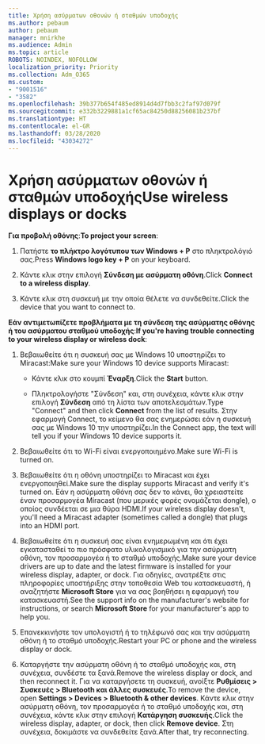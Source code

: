 ```yaml
---
title: Χρήση ασύρματων οθονών ή σταθμών υποδοχής
ms.author: pebaum
author: pebaum
manager: mnirkhe
ms.audience: Admin
ms.topic: article
ROBOTS: NOINDEX, NOFOLLOW
localization_priority: Priority
ms.collection: Adm_O365
ms.custom:
- "9001516"
- "3582"
ms.openlocfilehash: 39b377b654f485ed8914d4d7fbb3c2faf97d079f
ms.sourcegitcommit: e332b3229881a1cf65ac84250d88256081b237bf
ms.translationtype: HT
ms.contentlocale: el-GR
ms.lasthandoff: 03/28/2020
ms.locfileid: "43034272"
---
```

# <a name="use-wireless-displays-or-docks"></a><span data-ttu-id="e4a04-102">Χρήση ασύρματων οθονών ή σταθμών υποδοχής</span><span class="sxs-lookup"><span data-stu-id="e4a04-102">Use wireless displays or docks</span></span>

<span data-ttu-id="e4a04-103">**Για προβολή οθόνης**:</span><span class="sxs-lookup"><span data-stu-id="e4a04-103">**To project your screen**:</span></span>

1. <span data-ttu-id="e4a04-104">Πατήστε **το πλήκτρο λογότυπου των Windows + P** στο πληκτρολόγιό σας.</span><span class="sxs-lookup"><span data-stu-id="e4a04-104">Press **Windows logo key + P** on your keyboard.</span></span>

2. <span data-ttu-id="e4a04-105">Κάντε κλικ στην επιλογή **Σύνδεση με ασύρματη οθόνη**.</span><span class="sxs-lookup"><span data-stu-id="e4a04-105">Click **Connect to a wireless display**.</span></span>

3. <span data-ttu-id="e4a04-106">Κάντε κλικ στη συσκευή με την οποία θέλετε να συνδεθείτε.</span><span class="sxs-lookup"><span data-stu-id="e4a04-106">Click the device that you want to connect to.</span></span>

<span data-ttu-id="e4a04-107">**Εάν αντιμετωπίζετε προβλήματα με τη σύνδεση της ασύρματης οθόνης ή του ασύρματου σταθμού υποδοχής**:</span><span class="sxs-lookup"><span data-stu-id="e4a04-107">**If you're having trouble connecting to your wireless display or wireless dock**:</span></span>

1. <span data-ttu-id="e4a04-108">Βεβαιωθείτε ότι η συσκευή σας με Windows 10 υποστηρίζει το Miracast:</span><span class="sxs-lookup"><span data-stu-id="e4a04-108">Make sure your Windows 10 device supports Miracast:</span></span> 

    - <span data-ttu-id="e4a04-109">Κάντε κλικ στο κουμπί **Έναρξη**.</span><span class="sxs-lookup"><span data-stu-id="e4a04-109">Click the **Start** button.</span></span>
    
    - <span data-ttu-id="e4a04-110">Πληκτρολογήστε "Σύνδεση" και, στη συνέχεια, κάντε κλικ στην επιλογή **Σύνδεση** από τη λίστα των αποτελεσμάτων.</span><span class="sxs-lookup"><span data-stu-id="e4a04-110">Type "Connect" and then click **Connect** from the list of results.</span></span> <span data-ttu-id="e4a04-111">Στην εφαρμογή Connect, το κείμενο θα σας ενημερώσει εάν η συσκευή σας με Windows 10 την υποστηρίζει.</span><span class="sxs-lookup"><span data-stu-id="e4a04-111">In the Connect app, the text will tell you if your Windows 10 device supports it.</span></span> 

2. <span data-ttu-id="e4a04-112">Βεβαιωθείτε ότι το Wi-Fi είναι ενεργοποιημένο.</span><span class="sxs-lookup"><span data-stu-id="e4a04-112">Make sure Wi-Fi is turned on.</span></span> 

3. <span data-ttu-id="e4a04-113">Βεβαιωθείτε ότι η οθόνη υποστηρίζει το Miracast και έχει ενεργοποιηθεί.</span><span class="sxs-lookup"><span data-stu-id="e4a04-113">Make sure the display supports Miracast and verify it's turned on.</span></span> <span data-ttu-id="e4a04-114">Εάν η ασύρματη οθόνη σας δεν το κάνει, θα χρειαστείτε έναν προσαρμογέα Miracast (που μερικές φορές ονομάζεται dongle), ο οποίος συνδέεται σε μια θύρα HDMI.</span><span class="sxs-lookup"><span data-stu-id="e4a04-114">If your wireless display doesn't, you'll need a Miracast adapter (sometimes called a dongle) that plugs into an HDMI port.</span></span>

4. <span data-ttu-id="e4a04-115">Βεβαιωθείτε ότι η συσκευή σας είναι ενημερωμένη και ότι έχει εγκατασταθεί το πιο πρόσφατο υλικολογισμικό για την ασύρματη οθόνη, τον προσαρμογέα ή το σταθμό υποδοχής.</span><span class="sxs-lookup"><span data-stu-id="e4a04-115">Make sure your device drivers are up to date and the latest firmware is installed for your wireless display, adapter, or dock.</span></span> <span data-ttu-id="e4a04-116">Για οδηγίες, ανατρέξτε στις πληροφορίες υποστήριξης στην τοποθεσία Web του κατασκευαστή, ή αναζητήστε **Microsoft Store** για να σας βοηθήσει η εφαρμογή του κατασκευαστή.</span><span class="sxs-lookup"><span data-stu-id="e4a04-116">See the support info on the manufacturer's website for instructions, or search **Microsoft Store** for your manufacturer's app to help you.</span></span>

5. <span data-ttu-id="e4a04-117">Επανεκκινήστε τον υπολογιστή ή το τηλέφωνό σας και την ασύρματη οθόνη ή το σταθμό υποδοχής.</span><span class="sxs-lookup"><span data-stu-id="e4a04-117">Restart your PC or phone and the wireless display or dock.</span></span>

6. <span data-ttu-id="e4a04-118">Καταργήστε την ασύρματη οθόνη ή το σταθμό υποδοχής και, στη συνέχεια, συνδέστε τα ξανά.</span><span class="sxs-lookup"><span data-stu-id="e4a04-118">Remove the wireless display or dock, and then reconnect it.</span></span> <span data-ttu-id="e4a04-119">Για να καταργήσετε τη συσκευή, ανοίξτε **Ρυθμίσεις > Συσκευές > Bluetooth και άλλες συσκευές**.</span><span class="sxs-lookup"><span data-stu-id="e4a04-119">To remove the device, open **Settings > Devices  > Bluetooth & other devices**.</span></span> <span data-ttu-id="e4a04-120">Κάντε κλικ στην ασύρματη οθόνη, τον προσαρμογέα ή το σταθμό υποδοχής και, στη συνέχεια, κάντε κλικ στην επιλογή **Κατάργηση συσκευής**.</span><span class="sxs-lookup"><span data-stu-id="e4a04-120">Click the wireless display, adapter, or dock, then click **Remove device**.</span></span> <span data-ttu-id="e4a04-121">Στη συνέχεια, δοκιμάστε να συνδεθείτε ξανά.</span><span class="sxs-lookup"><span data-stu-id="e4a04-121">After that, try reconnecting.</span></span>
